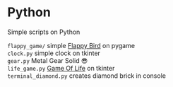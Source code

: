 # Python
Simple scripts on Python  

`flappy_game/` simple [Flappy Bird](https://en.wikipedia.org/wiki/Flappy_Bird) on pygame   
`clock.py` simple clock on tkinter  
`gear.py` Metal Gear Solid :sunglasses:  
`life_game.py` [Game Of Life](https://en.wikipedia.org/wiki/Conway%27s_Game_of_Life) on tkinter  
`terminal_diamond.py` creates diamond brick in console  
